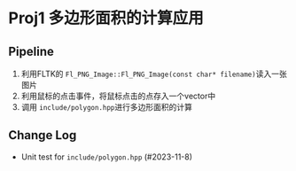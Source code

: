 # Proj1 多边形面积的计算应用
## Pipeline
1. 利用FLTK的 `Fl_PNG_Image::Fl_PNG_Image(const char* filename)`读入一张图片
2. 利用鼠标的点击事件，将鼠标点击的点存入一个vector中
3. 调用 `include/polygon.hpp`进行多边形面积的计算

## Change Log
- Unit test for `include/polygon.hpp` (#2023-11-8)